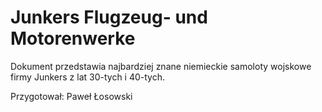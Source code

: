 # Junkers Flugzeug- und Motorenwerke

Dokument przedstawia najbardziej znane niemieckie samoloty wojskowe firmy Junkers z lat 30-tych i 40-tych.

Przygotował:
Paweł Łosowski
